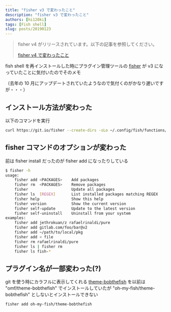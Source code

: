 ```yaml
---
title: "fisher v3 で変わったこと"
description: "fisher v3 で変わったこと"
authors: [hi120ki]
tags: [Fish shell]
slug: posts/20190123
---
```


> fisher v4 がリリースされています。以下の記事を参照してください。
>
> [fisher v4 で変わったこと](https://hi120ki.github.io/blog/posts/20201211/)

<!-- truncate -->

fish shell を再インストールした時にプラグイン管理ツールの [fisher](https://github.com/jorgebucaran/fisher) が v3 になっていたことに気付いたのでそのメモ

（去年の 10 月にアップデートされていたようなので気付くのがかなり遅いですが・・・）

## インストール方法が変わった

以下のコマンドを実行

```bash
curl https://git.io/fisher --create-dirs -sLo ~/.config/fish/functions/fisher.fish
```

## fisher コマンドのオプションが変わった

前は fisher install だったのが fisher add になったりしている

```bash
$ fisher -h
usage:
    fisher add <PACKAGES>    Add packages
    fisher rm  <PACKAGES>    Remove packages
    fisher                   Update all packages
    fisher ls  [REGEX]       List installed packages matching REGEX
    fisher help              Show this help
    fisher version           Show the current version
    fisher self-update       Update to the latest version
    fisher self-uninstall    Uninstall from your system
examples:
    fisher add jethrokuan/z rafaelrinaldi/pure
    fisher add gitlab.com/foo/bar@v2
    fisher add ~/path/to/local/pkg
    fisher add < file
    fisher rm rafaelrinaldi/pure
    fisher ls | fisher rm
    fisher ls fish-*
```

## プラグイン名が一部変わった(?)

git を使う時にカラフルに表示してくれる [theme-bobthefish](https://github.com/oh-my-fish/theme-bobthefish) を以前は "omf/theme-bobthefish" でインストールしていたが "oh-my-fish/theme-bobthefish" としないとインストールできない

```bash
fisher add oh-my-fish/theme-bobthefish
```
